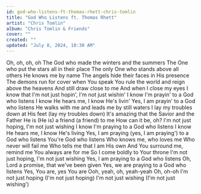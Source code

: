 ```yaml
---
id: god-who-listens-ft-thomas-rhett-chris-tomlin
title: "God Who Listens ft. Thomas Rhett"
artist: "Chris Tomlin"
album: "Chris Tomlin & Friends"
cover: ""
created: ""
updated: "July 8, 2024, 10:30 AM"
---
```


Oh, oh, oh, oh
The God who made the winters and the summers
The One who put the stars all in their place
The only One who stands above all others
He knows me by name
The angels hide their faces in His presence
The demons run for cover when You speak
You rule the world and reign above the heavens
And still draw close to me
And when I close my eyes
I know that
I'm not just hopin', I'm not just wishin'
I know I'm prayin' to a God who listens
I know He hears me, I know He's livin'
Yes, I am prayin' to a God who listens
He walks with me and leads me by still waters
I lay my troubles down at His feet (lay my troubles down)
It's amazing that the Savior and the Father
He is (He is) a friend (a friend) to me
How can it be, oh?
I'm not just hoping, I'm not just wishing
I know I'm praying to a God who listens
I know He hears me, I know He's living
Yes, I am praying (yes, I am praying') to a God who listens
You're God who listens
Who knows me, who loves me
Who never will fail me
Who tells me that I am His own
And You surround me, remind me
You always are for me
So I come boldly to Your throne
I'm not just hoping, I'm not just wishing
Yes, I am praying to a God who listens
Oh, Lord a promise, that we've been given
Yes, we are praying to a God who listens
Yes, You are, yes You are
Ooh, yeah, oh, yeah-yeah
Oh, oh-oh
I'm not just hoping (I'm not just hoping)
I'm not just wishing (I'm not just wishing')